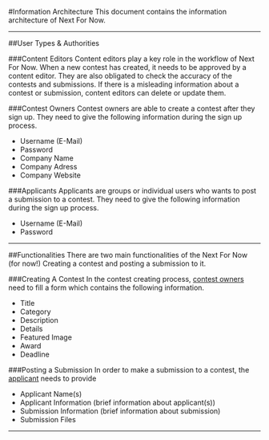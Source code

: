 #Information Architecture
This document contains the information architecture of Next For Now.


---


##User Types & Authorities

###Content Editors
Content editors play a key role in the workflow of Next For Now. When a new contest has created, it needs to be approved by a content editor. They are also obligated to check the accuracy of the contests and submissions. If there is a misleading information about a contest or submission, content editors can delete or update them.

###Contest Owners
Contest owners are able to create a contest after they sign up. They need to give the following information during the sign up process.
- Username (E-Mail)
- Password
- Company Name
- Company Adress
- Company Website

###Applicants
Applicants are groups or individual users who wants to post a submission to a contest. They need to give the following information during the sign up process.
- Username (E-Mail)
- Password

---

##Functionalities
There are two main functionalities of the Next For Now (for now!)
Creating a contest and posting a submission to it.

###Creating A Contest
In the contest creating process, [contest owners](#contest-owners) need to fill a form which contains the following information.
- Title
- Category
- Description
- Details
- Featured Image
- Award
- Deadline

###Posting a Submission
In order to make a submission to a contest, the [applicant](#applicants) needs to provide
- Applicant Name(s)
- Applicant Information (brief information about applicant(s))
- Submission Information (brief information about submission)
- Submission Files

---